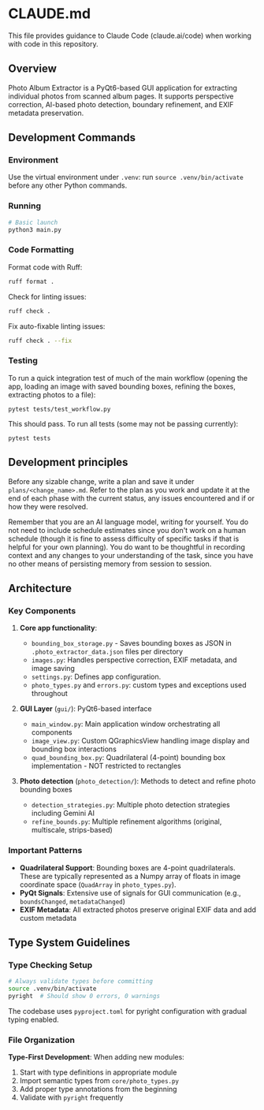 # CLAUDE.md

This file provides guidance to Claude Code (claude.ai/code) when working with code in this repository.

## Overview

Photo Album Extractor is a PyQt6-based GUI application for extracting individual photos from scanned album pages. It supports perspective correction, AI-based photo detection, boundary refinement, and EXIF metadata preservation.

## Development Commands

### Environment

Use the virtual environment under `.venv`: run `source .venv/bin/activate` 
before any other Python commands.

### Running

```bash
# Basic launch
python3 main.py
```

### Code Formatting

Format code with Ruff:

```bash
ruff format .
```

Check for linting issues:

```bash
ruff check .
```

Fix auto-fixable linting issues:

```bash
ruff check . --fix
```

### Testing

To run a quick integration test of much of the main workflow (opening the app,
loading an image with saved bounding boxes, refining the boxes, extracting
photos to a file):

```
pytest tests/test_workflow.py
```

This should pass. To run all tests (some may not be passing currently):

```
pytest tests
```

## Development principles

Before any sizable change, write a plan and save it under
`plans/<change_name>.md`. Refer to the plan as you work and update it
at the end of each phase with the current status, any issues encountered and if
or how they were resolved.

Remember that you are an AI language model, writing for yourself. You
do not need to include schedule estimates since you don't work on a human
schedule (though it is fine to assess difficulty of specific tasks if that is
helpful for your own planning). You do want to be thoughtful in recording
context and any changes to your understanding of the task, since
you have no other means of persisting memory from session to session.

## Architecture

### Key Components

1. **Core app functionality**:
   - `bounding_box_storage.py` - Saves bounding boxes as JSON in `.photo_extractor_data.json` files per directory
   - `images.py`: Handles perspective correction, EXIF metadata, and image saving
   - `settings.py`: Defines app configuration.
   - `photo_types.py` and `errors.py`: custom types and exceptions used throughout

2. **GUI Layer** (`gui/`): PyQt6-based interface
   - `main_window.py`: Main application window orchestrating all components
   - `image_view.py`: Custom QGraphicsView handling image display and bounding box interactions
   - `quad_bounding_box.py`: Quadrilateral (4-point) bounding box implementation - NOT restricted to rectangles

3. **Photo detection** (`photo_detection/`): Methods to detect and refine photo bounding boxes
   - `detection_strategies.py`: Multiple photo detection strategies including Gemini AI
   - `refine_bounds.py`: Multiple refinement algorithms (original, multiscale, strips-based)

### Important Patterns

- **Quadrilateral Support**: Bounding boxes are 4-point quadrilaterals. These are
  typically represented as a Numpy array of floats in image coordinate space
  (`QuadArray` in `photo_types.py`).
- **PyQt Signals**: Extensive use of signals for GUI communication (e.g., `boundsChanged`, `metadataChanged`)
- **EXIF Metadata**: All extracted photos preserve original EXIF data and add custom metadata

## Type System Guidelines

### Type Checking Setup

```bash
# Always validate types before committing
source .venv/bin/activate
pyright  # Should show 0 errors, 0 warnings
```

The codebase uses `pyproject.toml` for pyright configuration with gradual typing enabled.

### File Organization

**Type-First Development**: When adding new modules:

1. Start with type definitions in appropriate module
2. Import semantic types from `core/photo_types.py`
3. Add proper type annotations from the beginning
4. Validate with `pyright` frequently
